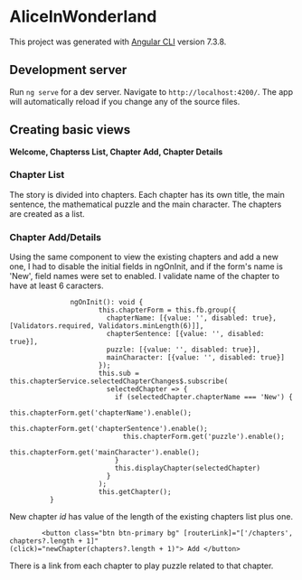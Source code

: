 # AliceInWonderland

This project was generated with [Angular CLI](https://github.com/angular/angular-cli) version 7.3.8.

## Development server

Run `ng serve` for a dev server. Navigate to `http://localhost:4200/`. The app will automatically reload if you change any of the source files.


## Creating basic views 

**Welcome, Chapterss List, Chapter Add, Chapter Details**

### Chapter List
The story is divided into chapters. Each chapter has its own title, the main sentence, the mathematical puzzle and the main character. The chapters are created as a list.

### Chapter Add/Details

Using the same component to view the existing chapters and add a new one, I had to disable the initial fields in ngOnInit, and if the form's name is  'New', field names were set to enabled. I validate name of the chapter to have at least 6 caracters.


                   ngOnInit(): void {
                          this.chapterForm = this.fb.group({
                            chapterName: [{value: '', disabled: true}, [Validators.required, Validators.minLength(6)]],
                            chapterSentence: [{value: '', disabled: true}],
                            puzzle: [{value: '', disabled: true}],
                            mainCharacter: [{value: '', disabled: true}]
                          });
                          this.sub = this.chapterService.selectedChapterChanges$.subscribe(
                            selectedChapter => {
                              if (selectedChapter.chapterName === 'New') {
                                this.chapterForm.get('chapterName').enable();
                                this.chapterForm.get('chapterSentence').enable();
                                this.chapterForm.get('puzzle').enable();
                                this.chapterForm.get('mainCharacter').enable();
                              }
                              this.displayChapter(selectedChapter)
                            }
                          );
                          this.getChapter();
              }
              
 
New chapter *id* has value of the length of the existing chapters list plus one.


            <button class="btn btn-primary bg" [routerLink]="['/chapters', chapters?.length + 1]"                                                 (click)="newChapter(chapters?.length + 1)"> Add </button>
            
There is a link from each chapter to play puzzle related to that chapter.
